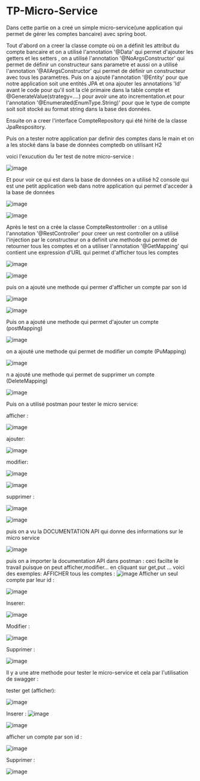 # TP-Micro-Service


Dans cette partie on a creé un simple micro-service(une application qui permet de gérer les comptes bancaire) avec spring boot.

Tout d'abord on a creer la classe compte où on a définit les attribut du compte bancaire et on a utilisé l'annotation '@Data' qui permet d'ajouter les getters et les setters , on a utilisé l'annotation '@NoArgsConstructor' qui permet de définir un constructeur sans parametre et aussi  on a utilisé l'annotation '@AllArgsConstructor' qui permet de définir un constructeur avec tous les parametres. Puis on a ajouté l'annotation '@Entity' pour que notre application soit une entités JPA
et ona ajouter les annotations 'Id' avant le code pour qu'il soit la clé primaire dans la table compte et @GenerateValue(strategy=....) pour avoir une ato incrementation.et pour l'annotation '@Enumerated(EnumType.String)' pour que le type de compte soit soit stocké au format string dans la base des données.



Ensuite on a creer l'interface CompteRepository qui été hirité de la classe JpaRespository.

Puis on a tester notre application par definir des comptes dans le main et on a les stocké dans la base de données comptedb on utilisant H2

voici l'exucution du 1er test de notre micro-service :

![image](https://user-images.githubusercontent.com/84719124/163490290-a220f2c1-a8c0-4495-824c-4d12fcb5f204.png)

Et pour voir ce qui est dans la base de données on a utilisé h2 console qui est une petit application web dans notre application qui permet d'acceder à la base de données

![image](https://user-images.githubusercontent.com/84719124/163490751-c6aceea7-02cf-400f-bdaf-19fea530c351.png)


![image](https://user-images.githubusercontent.com/84719124/163490781-c02af4c8-bae7-41b0-81a9-a87aef4a129f.png)


Après le test on a crée la classe CompteRestontroller :
  on a utilisé l'annotation '@RestController' pour creer un rest controller
  on a utilisé l'injection par le constructeur
  on a definit une methode qui permet de retourner tous les comptes 
  et on a utiliser l'annotation '@GetMapping' qui contient une expression d’URL qui permet d'afficher tous les comptes
  
  ![image](https://user-images.githubusercontent.com/84719124/163491874-1c618cbb-0f56-4627-af89-ad7de33ce33b.png)

![image](https://user-images.githubusercontent.com/84719124/163491892-5900d601-f4fe-4c9e-a4d2-fb1043c9101c.png)


  puis on a ajouté une methode qui permer d'afficher un compte par son id
  
  ![image](https://user-images.githubusercontent.com/84719124/163491987-042fbc18-b816-436d-a679-d7fec9278794.png)


![image](https://user-images.githubusercontent.com/84719124/163492000-e2079c66-94c0-40d6-9f71-7b15b5bb2c10.png)


Puis on a ajouté une methode qui permet d'ajouter un compte (postMapping)

![image](https://user-images.githubusercontent.com/84719124/163511550-3e87f560-393c-4ce7-b485-b40f7680a3b6.png)



on a ajouté une methode qui permet de modifier un compte (PuMapping)

![image](https://user-images.githubusercontent.com/84719124/163511606-cabb7618-bd45-430a-8dc5-cbada7c0c30a.png)


n a ajouté une methode qui permet de supprimer un compte (DeleteMapping)


![image](https://user-images.githubusercontent.com/84719124/163511650-663e51db-4f1b-48de-aa15-82df11c31c60.png)


Puis on a utilisé postman pour tester le micro service:

afficher :

![image](https://user-images.githubusercontent.com/84719124/163512213-f957f7cf-99a3-4506-b268-5e2adecce227.png)

ajouter:

![image](https://user-images.githubusercontent.com/84719124/163512266-1a08ea7b-692f-4ebc-ac7f-99a0fd2066ec.png)

modifier:

![image](https://user-images.githubusercontent.com/84719124/163512309-af9ab524-f77c-4d5d-a9bc-81d7db1ea9c1.png)

![image](https://user-images.githubusercontent.com/84719124/163512401-4cae4f57-11c3-4454-a686-1e262060ba97.png)


supprimer :

![image](https://user-images.githubusercontent.com/84719124/163512431-fd5c9f19-68a2-43dd-a805-65186cda37cb.png)


![image](https://user-images.githubusercontent.com/84719124/163512450-2dee489a-aa9d-4b2a-abc0-8b9078c9da01.png)



puis on a vu la DOCUMENTATION API qui donne des informations sur le micro service

![image](https://user-images.githubusercontent.com/84719124/163512624-671b71ed-0bd4-4ae9-8167-40b26f50871f.png)


puis on a importer la documentation API dans postman :
  ceci facilte le travail puisque on peut afficher,modifier... en cliquant sur get,put ...
  voici des exemples:
  AFFICHER tous les comptes : 
  ![image](https://user-images.githubusercontent.com/84719124/163513105-ed60f21d-8b0a-4a43-997c-4c2175b75fc9.png)
  Afficher un seul compte par leur id :
  
  ![image](https://user-images.githubusercontent.com/84719124/163513208-21117023-c12e-437b-abc9-9f83bc33d7ba.png)

  
  Inserer:
  
  ![image](https://user-images.githubusercontent.com/84719124/163513122-da7702f7-190a-43e6-a37c-f51e8a830023.png)



Modifier :

![image](https://user-images.githubusercontent.com/84719124/163513240-2f9b5d27-c3ad-422b-ad95-a89ea2f0e55c.png)

Supprimer :

![image](https://user-images.githubusercontent.com/84719124/163513353-385f9784-108c-4d39-991a-14e3fcef86cf.png)


Il y a une atre methode pour tester le micro-service et cela par l'utilisation de swagger :

tester get (afficher):

![image](https://user-images.githubusercontent.com/84719124/163514534-cde9b356-01b0-4a68-8975-f744f821a15b.png)


Inserer :
![image](https://user-images.githubusercontent.com/84719124/163514567-c973a95b-1c3a-4a5f-801b-e61acae16b29.png)

![image](https://user-images.githubusercontent.com/84719124/163514586-15bead90-2620-42e7-824b-f2f0b2a8af0e.png)


afficher un compte par son id :

![image](https://user-images.githubusercontent.com/84719124/163514626-8331cd91-491f-4642-a874-e924945aed44.png)


Supprimer :

![image](https://user-images.githubusercontent.com/84719124/163514681-f283ff1e-c5ea-4fb1-94a2-6e7189dc191e.png)













  


